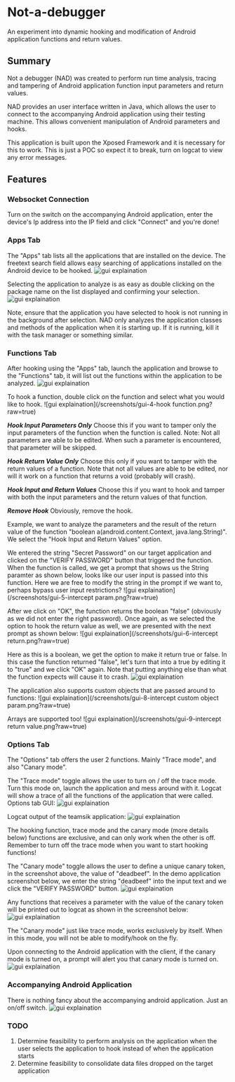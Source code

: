 # Not-a-debugger
An experiment into dynamic hooking and modification of Android application functions and return values.

Summary
--------
Not a debugger (NAD) was created to perform run time analysis, tracing and tampering of Android application function input parameters and return values.

NAD provides an user interface written in Java, which allows the user to connect to the accompanying Android application using their testing machine. This allows convenient manipulation of Android parameters and hooks.

This application is built upon the Xposed Framework and it is necessary for this to work. This is just a POC so expect it to break, turn on logcat to view any error messages.

Features
--------

### Websocket Connection
  Turn on the switch on the accompanying Android application, enter the device's Ip address into the IP field and click "Connect" and you're done!
  
### Apps Tab
  The "Apps" tab lists all the applications that are installed on the device. The freetext search field allows easy searching of applications installed on the Android device to be hooked.
  ![gui explaination](/screenshots/gui-1.png?raw=true)

  Selecting the application to analyze is as easy as double clicking on the package name on the list displayed and confirming your selection.
  ![gui explaination](/screenshots/gui-2-hook.png?raw=true)
  
  Note, ensure that the application you have selected to hook is not running in the background after selection. NAD only analyzes the application classes and methods of the application when it is starting up. If it is running, kill it with the task manager or something similar. 
  
### Functions Tab
  After hooking using the "Apps" tab, launch the application and browse to the "Functions" tab, it will list out the functions within the application to be analyzed. 
  ![gui explaination](/screenshots/gui-3-functions.png?raw=true)
  
  To hook a function, double click on the function and select what you would like to hook.
  ![gui explaination](/screenshots/gui-4-hook function.png?raw=true)
  
  ***Hook Input Parameters Only***
  Choose this if you want to tamper only the input parameters of the function when the function is called. Note: Not all parameters are able to be edited. When such a parameter is encountered, that parameter will be skipped.
  
  ***Hook Return Value Only***
  Choose this only if you want to tamper with the return values of a function. Note that not all values are able to be edited, nor will it work on a function that returns a void (probably will crash).
  
  ***Hook Input and Return Values***
  Choose this if you want to hook and tamper with both the input parameters and the return values of that function.
  
  ***Remove Hook***
  Obviously, remove the hook.
  
  Example, we want to analyze the parameters and the result of the return value of the function "boolean a(android.content.Context, java.lang.String)". We select the "Hook Input and Return Values" option.
  
  We entered the string "Secret Password" on our target application and clicked on the "VERIFY PASSWORD" button that triggered the function. When the function is called, we get a prompt that shows us the String paramter as shown below, looks like our user input is passed into this function. Here we are free to modify the string in the prompt if we want to, perhaps bypass user input restrictions?
![gui explaination](/screenshots/gui-5-intercept param.png?raw=true)
  
  After we click on "OK", the function returns the boolean "false" (obviously as we did not enter the right password). Once again, as we selected the option to hook the return value as well, we are presented with the next prompt as shown below:
  ![gui explaination](/screenshots/gui-6-intercept return.png?raw=true)
  
  Here as this is a boolean, we get the option to make it return true or false. In this case the function returned "false", let's turn that into a true by editing it to "true" and we click "OK" again. Note that putting anything else than what the function expects will cause it to crash.
  ![gui explaination](/screenshots/gui-7-success.png?raw=true)
  
  The application also supports custom objects that are passed around to functions:
  ![gui explaination](/screenshots/gui-8-intercept custom object param.png?raw=true)
  
  Arrays are supported too!
  ![gui explaination](/screenshots/gui-9-intercept return value.png?raw=true)
  
### Options Tab
  The "Options" tab offers the user 2 functions. Mainly "Trace mode", and also "Canary mode". 
  
  The "Trace mode" toggle allows the user to turn on / off the trace mode. Turn this mode on, launch the application and mess around with it. Logcat will show a trace of all the functions of the application that were called.
  Options tab GUI:
  ![gui explaination](/screenshots/gui-13-canary-mode.png?raw=true)
  
  Logcat output of the teamsik application:
  ![gui explaination](/screenshots/gui-11-tracemode-output.png?raw=true)
  
  The hooking function, trace mode and the canary mode (more details below) functions are exclusive, and can only work when the other is off. Remember to turn off the trace mode when you want to start hooking functions!
  
  The "Canary mode" toggle allows the user to define a unique canary token, in the screenshot above, the value of "deadbeef". In the demo application screenshot below, we enter the string "deadbeef" into the input text and we click the "VERIFY PASSWORD" button.
  ![gui explaination](/screenshots/gui-15-canary-input.png?raw=true)
  
  Any functions that receives a parameter with the value of the canary token will be printed out to logcat as shown in the screenshot below:
  ![gui explaination](/screenshots/gui-16-canary-result.png?raw=true)
  
  The "Canary mode" just like trace mode, works exclusively by itself. When in this mode, you will not be able to modify/hook on the fly.
  
  Upon connecting to the Android application with the client, if the canary mode is turned on, a prompt will alert you that canary mode is turned on.
  ![gui explaination](/screenshots/gui-14-canary-mode-alert.png?raw=true)
  
### Accompanying Android Application
  There is nothing fancy about the accompanying android application. Just an on/off switch.
  ![gui explaination](/screenshots/gui-10-android.png?raw=true)

### TODO
  1) Determine feasibility to perform analysis on the application when the user selects the application to hook instead of when the application starts
  2) Determine feasibility to consolidate data files dropped on the target application
  
